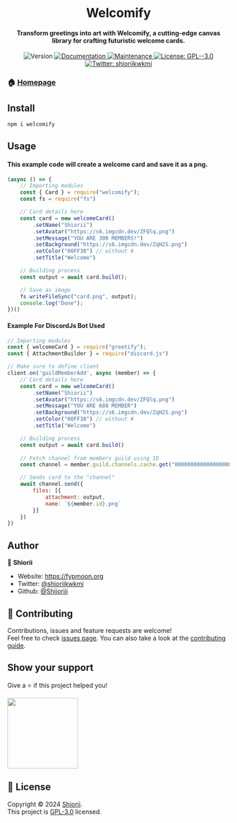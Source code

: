 <h1 align="center">Welcomify</h1>
<h4 align="center"> Transform greetings into art with Welcomify, a cutting-edge canvas library for crafting futuristic welcome cards.</h4>
<div align="center">
<p>
  <img alt="Version" src="https://img.shields.io/badge/version-1.0.0-blue.svg?cacheSeconds=2592000" />
  <a href="https://github.com/Shiioriii/Welcomify#readme" target="_blank">
    <img alt="Documentation" src="https://img.shields.io/badge/documentation-yes-brightgreen.svg" />
  </a>
  <a href="https://github.com/Shiioriii/Welcomify/graphs/commit-activity" target="_blank">
    <img alt="Maintenance" src="https://img.shields.io/badge/Maintained%3F-yes-green.svg" />
  </a>
  <a href="(https://github.com/Shiioriii/Welcomify/blob/main/LICENSE" target="_blank">
    <img alt="License: GPL--3.0" src="https://img.shields.io/github/license/Shiioriii/Welcomify" />
  </a>
  <a href="https://twitter.com/shioriikwkmi" target="_blank">
    <img alt="Twitter: shioriikwkmi" src="https://img.shields.io/twitter/follow/shioriikwkmi.svg?style=social" />
  </a>
</p>
</div>

### 🏠 [Homepage](https://fypmoon.org/project/welcomify)

## Install

```sh
npm i welcomify
```

## Usage
#### This example code will create a welcome card and save it as a png.

```javascript
(async () => {
    // Importing modules
    const { Card } = require("welcomify");
    const fs = require("fs")

    // Card details here
    const card = new welcomeCard()
        .setName("Shiorii")
        .setAvatar("https://s6.imgcdn.dev/ZFQlq.png")
        .setMessage("YOU ARE 300 MEMBERS!")
        .setBackground("https://s6.imgcdn.dev/ZqH2S.png")
        .setColor("00FF38") // without #
        .setTitle("Welcome")

    // Building process  
    const output = await card.build();

    // Save as image
    fs.writeFileSync("card.png", output);
    console.log("Done");
})()
```
#### Example For DiscordJs Bot Used
```javascript
// Importing modules
const { welcomeCard } = require("greetify");
const { AttachmentBuilder } = require("discord.js")

// Make sure to define client
client.on('guildMemberAdd', async (member) => {
    // Card details here
    const card = new welcomeCard()
        .setName("Shiorii")
        .setAvatar("https://s6.imgcdn.dev/ZFQlq.png")
        .setMessage("YOU ARE 688 MEMBER")
        .setBackground("https://s6.imgcdn.dev/ZqH2S.png")
        .setColor("00FF38") // without #
        .setTitle("Welcome")

    // Building process    
    const output = await card.build()
    
    // Fetch channel from members guild using ID
    const channel = member.guild.channels.cache.get("0000000000000000000");

    // Sends card to the "channel"
    await channel.send({
        files: [{
            attachment: output,
            name: `${member.id}.png`
        }]
    })
})
```

## Author

👤 **Shiorii**

* Website: https://fypmoon.org
* Twitter: [@shioriikwkmi](https://twitter.com/shioriikwkmi)
* Github: [@Shiioriii](https://github.com/Shiioriii)

## 🤝 Contributing

Contributions, issues and feature requests are welcome!<br />Feel free to check [issues page](https://github.com/Shiioriii/Welcomify/issues). You can also take a look at the [contributing guide](https://github.com/Shiioriii/Welcomify/blob/master/CONTRIBUTING.md).

## Show your support

Give a ⭐️ if this project helped you!

<a href="https://www.patreon.com/shiorii">
  <img src="https://c5.patreon.com/external/logo/become_a_patron_button@2x.png" width="160">
</a>

## 📝 License

Copyright © 2024 [Shiorii](https://github.com/Shiioriii).<br />
This project is [GPL-3.0](https://github.com/Shiioriii/Welcomify/blob/main/LICENSE) licensed.
